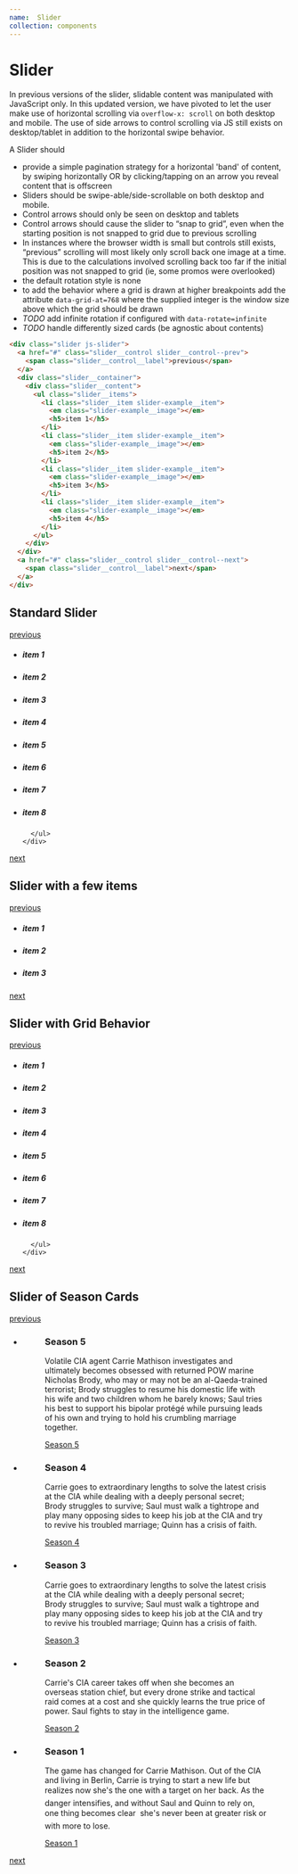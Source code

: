 ```yaml
---
name:  Slider
collection: components
---
```

# Slider

In previous versions of the slider, slidable content was manipulated with JavaScript only. In this updated version, we have pivoted to let the user make use of horizontal scrolling via `overflow-x: scroll` on both desktop and mobile. The use of side arrows to control scrolling via JS still exists on desktop/tablet in addition to the horizontal swipe behavior. 

A Slider should
- provide a simple pagination strategy for a horizontal 'band' of content, by swiping horizontally OR by clicking/tapping on an arrow you reveal content that is offscreen
- Sliders should be swipe-able/side-scrollable on both desktop and mobile. 
- Control arrows should only be seen on desktop and tablets
- Control arrows should cause the slider to “snap to grid”, even when the starting position is not snapped to grid due to previous scrolling
- In instances where the browser width is small but controls still exists, “previous” scrolling will most likely only scroll back one image at a time. This is due to the calculations involved scrolling back too far if the initial position was not snapped to grid (ie, some promos were overlooked) 
- the default rotation style is none
- to add the behavior where a grid is drawn at higher breakpoints add the attribute `data-grid-at=768` where the supplied integer is the window size above which the grid should be drawn
- _TODO_ add infinite rotation if configured with `data-rotate=infinite`
- _TODO_ handle differently sized cards (be agnostic about contents)


```html
<div class="slider js-slider">
  <a href="#" class="slider__control slider__control--prev">
    <span class="slider__control__label">previous</span>
  </a>
  <div class="slider__container">
    <div class="slider__content">
      <ul class="slider__items">
        <li class="slider__item slider-example__item">
          <em class="slider-example__image"></em>
          <h5>item 1</h5>
        </li>
        <li class="slider__item slider-example__item">
          <em class="slider-example__image"></em>
          <h5>item 2</h5>
        </li>
        <li class="slider__item slider-example__item">
          <em class="slider-example__image"></em>
          <h5>item 3</h5>
        </li>
        <li class="slider__item slider-example__item">
          <em class="slider-example__image"></em>
          <h5>item 4</h5>
        </li>
      </ul>
    </div>
  </div>
  <a href="#" class="slider__control slider__control--next">
    <span class="slider__control__label">next</span>
  </a>
</div>
```

## Standard Slider

<div class="slider js-slider slider--example" data-debug="Standard">
  <a href="#" class="slider__control slider__control--prev">
    <span class="slider__control__label">previous</span>
  </a>
  <div class="slider__container">
    <div class="slider__content">
      <ul class="slider__items">
        <li class="slider__item slider-example__item">
          <em class="slider-example__image"></em>
          <h5>item 1</h5>
        </li>
        <li class="slider__item slider-example__item">
          <em class="slider-example__image"></em>
          <h5>item 2</h5>
        </li>
        <li class="slider__item slider-example__item">
          <em class="slider-example__image"></em>
          <h5>item 3</h5>
        </li>
        <li class="slider__item slider-example__item">
          <em class="slider-example__image"></em>
          <h5>item 4</h5>
        </li>
        <li class="slider__item slider-example__item">
          <em class="slider-example__image"></em>
          <h5>item 5</h5>
        </li>
        <li class="slider__item slider-example__item">
          <em class="slider-example__image"></em>
          <h5>item 6</h5>
        </li>
        <li class="slider__item slider-example__item">
          <em class="slider-example__image"></em>
          <h5>item 7</h5>
        </li>
        <li class="slider__item slider-example__item">
          <em class="slider-example__image"></em>
          <h5>item 8</h5>
        </li>

      </ul>
    </div>
  </div>
  <a href="#" class="slider__control slider__control--next">
    <span class="slider__control__label">next</span>
  </a>
</div>


## Slider with a few items

<div class="slider js-slider slider--example">
  <a href="#" class="slider__control slider__control--prev">
    <span class="slider__control__label">previous</span>
  </a>
  <div class="slider__container">
    <div class="slider__content">
      <ul class="slider__items">
        <li class="slider__item slider-example__item">
          <em class="slider-example__image"></em>
          <h5>item 1</h5>
        </li>
        <li class="slider__item slider-example__item">
          <em class="slider-example__image"></em>
          <h5>item 2</h5>
        </li>
        <li class="slider__item slider-example__item">
          <em class="slider-example__image"></em>
          <h5>item 3</h5>
        </li>
      </ul>
    </div>
  </div>
  <a href="#" class="slider__control slider__control--next">
    <span class="slider__control__label">next</span>
  </a>
</div>

## Slider with Grid Behavior

<div class="slider js-slider slider--example" data-step="page" data-grid-at="768">
  <a href="#" class="slider__control slider__control--prev">
    <span class="slider__control__label">previous</span>
  </a>
  <div class="slider__container">
    <div class="slider__content">
      <ul class="slider__items">
        <li class="slider__item slider-example__item">
          <em class="slider-example__image"></em>
          <h5>item 1</h5>
        </li>
        <li class="slider__item slider-example__item">
          <em class="slider-example__image"></em>
          <h5>item 2</h5>
        </li>
        <li class="slider__item slider-example__item">
          <em class="slider-example__image"></em>
          <h5>item 3</h5>
        </li>
        <li class="slider__item slider-example__item">
          <em class="slider-example__image"></em>
          <h5>item 4</h5>
        </li>
        <li class="slider__item slider-example__item">
          <em class="slider-example__image"></em>
          <h5>item 5</h5>
        </li>
        <li class="slider__item slider-example__item">
          <em class="slider-example__image"></em>
          <h5>item 6</h5>
        </li>
        <li class="slider__item slider-example__item">
          <em class="slider-example__image"></em>
          <h5>item 7</h5>
        </li>
        <li class="slider__item slider-example__item">
          <em class="slider-example__image"></em>
          <h5>item 8</h5>
        </li>

      </ul>
    </div>
  </div>
  <a href="#" class="slider__control slider__control--next">
    <span class="slider__control__label">next</span>
  </a>
</div>

## Slider of Season Cards


<div class="slider js-slider slider--season" data-step="page">
  <a href="#" class="slider__control slider__control--prev">
    <span class="slider__control__label">previous</span>
  </a>
  <div class="slider__container">
    <div class="slider__content">
      <ul class="slider__items">
        <li class="slider__item">
          <figure class="promo promo--season">
            <div class="promo__image lazyload"  data-bgset="https://www.sho.com/site/image-bin/images/804_5_0/804_5_0_01_300x300.jpg [--small] |  https://www.sho.com/site/image-bin/images/804_5_0/804_5_0_01_480x270.jpg">
            </div>
            <figcaption class="promo__body">
              <h3 class="promo__headline">Season 5</h3>
              <p class="promo__copy">Volatile CIA agent Carrie Mathison investigates and ultimately becomes obsessed with returned POW marine Nicholas Brody, who may or may not be an al-Qaeda-trained terrorist; Brody struggles to resume his domestic life with his wife and two children whom he barely knows; Saul tries his best to support his bipolar protégé while pursuing leads of his own and trying to hold his crumbling marriage together.</p>
            </figcaption>
            <a class="promo__link" href="#">Season 5</a>
          </figure>
        </li>
        <li class="slider__item">
          <figure class="promo promo--season">
            <div class="promo__image lazyload"  data-bgset="https://www.sho.com/site/image-bin/images/804_4_0/804_4_0_01_300x300.jpg [--small] |  https://www.sho.com/site/image-bin/images/804_4_0/804_4_0_01_480x270.jpg">
            </div>
            <figcaption class="promo__body">
              <h3 class="promo__headline">Season 4</h3>
              <p class="promo__copy">Carrie goes to extraordinary lengths to solve the latest crisis at the CIA while dealing with a deeply personal secret; Brody struggles to survive; Saul must walk a tightrope and play many opposing sides to keep his job at the CIA and try to revive his troubled marriage; Quinn has a crisis of faith.</p>
            </figcaption>
            <a class="promo__link" href="#">Season 4</a>
          </figure>
        </li>
        <li class="slider__item">
          <figure class="promo promo--season">
            <div class="promo__image lazyload" data-bgset="https://www.sho.com/site/image-bin/images/804_3_0/804_3_0_01_300x300.jpg [--small] |  https://www.sho.com/site/image-bin/images/804_3_0/804_3_0_01_480x270.jpg">
            </div>
            <figcaption class="promo__body">
              <h3 class="promo__headline">Season 3</h3>
              <p class="promo__copy">Carrie goes to extraordinary lengths to solve the latest crisis at the CIA while dealing with a deeply personal secret; Brody struggles to survive; Saul must walk a tightrope and play many opposing sides to keep his job at the CIA and try to revive his troubled marriage; Quinn has a crisis of faith.</p>
            </figcaption>
            <a class="promo__link" href="#">Season 3</a>
          </figure>
        </li>
        <li class="slider__item">
          <figure class="promo promo--season">
            <div class="promo__image lazyload" data-bgset="https://www.sho.com/site/image-bin/images/804_2_0/804_2_0_01_300x300.jpg [--small] |  https://www.sho.com/site/image-bin/images/804_2_0/804_2_0_01_480x270.jpg">
            </div>
            <figcaption class="promo__body">
              <h3 class="promo__headline">Season 2</h3>
              <p class="promo__copy">Carrie's CIA career takes off when she becomes an overseas station chief, but every drone strike and tactical raid comes at a cost and she quickly learns the true price of power. Saul fights to stay in the intelligence game.</p>
            </figcaption>
            <a class="promo__link" href="#">Season 2</a>
          </figure>
        </li>
        <li class="slider__item">
          <figure class="promo promo--season">
            <div class="promo__image lazyload" data-bgset="https://www.sho.com/site/image-bin/images/804_1_0/804_1_0_01_300x300.jpg [--small] |  https://www.sho.com/site/image-bin/images/804_1_0/804_1_0_01_480x270.jpg">
            </div>
            <figcaption class="promo__body">
              <h3 class="promo__headline">Season 1</h3>
              <p class="promo__copy">The game has changed for Carrie Mathison. Out of the CIA and living in Berlin, Carrie is trying to start a new life but realizes now she's the one with a target on her back. As the danger intensifies, and without Saul and Quinn to rely on, one thing becomes clear  she's never been at greater risk or with more to lose.</p>
            </figcaption>
            <a class="promo__link" href="#">Season 1</a>
          </figure>
        </li>
      </ul>
    </div>
  </div>
  <a href="#" class="slider__control slider__control--next">
    <span class="slider__control__label">next</span>
  </a>
</div>

